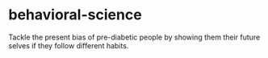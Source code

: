 # behavioral-science

Tackle the present bias of pre-diabetic people by showing them their future selves if they follow different habits.
